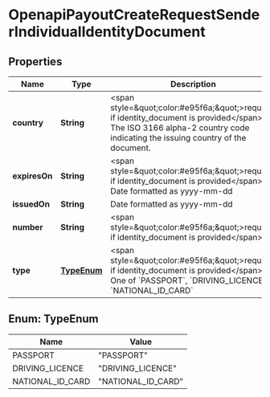 

# OpenapiPayoutCreateRequestSenderIndividualIdentityDocument


## Properties

| Name | Type | Description | Notes |
|------------ | ------------- | ------------- | -------------|
|**country** | **String** | &lt;span style&#x3D;\&quot;color:#e95f6a;\&quot;&gt;required if identity_document is provided&lt;/span&gt;  The ISO 3166 alpha-2 country code indicating the issuing country of the document. |  [optional] |
|**expiresOn** | **String** | &lt;span style&#x3D;\&quot;color:#e95f6a;\&quot;&gt;required if identity_document is provided&lt;/span&gt;  Date formatted as yyyy-mm-dd |  [optional] |
|**issuedOn** | **String** | Date formatted as yyyy-mm-dd |  [optional] |
|**number** | **String** | &lt;span style&#x3D;\&quot;color:#e95f6a;\&quot;&gt;required if identity_document is provided&lt;/span&gt; |  [optional] |
|**type** | [**TypeEnum**](#TypeEnum) | &lt;span style&#x3D;\&quot;color:#e95f6a;\&quot;&gt;required if identity_document is provided&lt;/span&gt;  One of &#x60;PASSPORT&#x60;, &#x60;DRIVING_LICENCE&#x60;, &#x60;NATIONAL_ID_CARD&#x60; |  [optional] |



## Enum: TypeEnum

| Name | Value |
|---- | -----|
| PASSPORT | &quot;PASSPORT&quot; |
| DRIVING_LICENCE | &quot;DRIVING_LICENCE&quot; |
| NATIONAL_ID_CARD | &quot;NATIONAL_ID_CARD&quot; |



